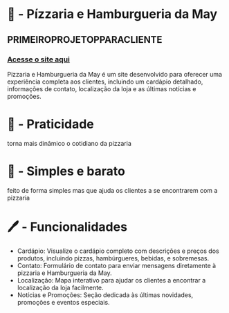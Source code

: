 # 🍕 - Pízzaria e Hamburgueria da May
## PRIMEIROPROJETOPPARACLIENTE
### [Acesse o site aqui](https://vitukjkk.github.io/Pizzaria-e-Hamburgueria-da-May/)
Pizzaria e Hamburgueria da May é um site desenvolvido para oferecer uma experiência completa aos clientes, incluindo um cardápio detalhado, informações de contato, localização da loja e as últimas notícias e promoções.

# 💨 - Praticidade
torna mais dinâmico o cotidiano da pizzaria

# 🍕 - Simples e barato
feito de forma simples mas que ajuda os clientes a se encontrarem com a pizzaria

# 🖊️ - Funcionalidades
- Cardápio: Visualize o cardápio completo com descrições e preços dos produtos, incluindo pizzas, hambúrgueres, bebidas, e sobremesas.
- Contato: Formulário de contato para enviar mensagens diretamente à pizzaria e Hamburgueria da May.
- Localização: Mapa interativo para ajudar os clientes a encontrar a localização da loja facilmente.
- Notícias e Promoções: Seção dedicada às últimas novidades, promoções e eventos especiais.
